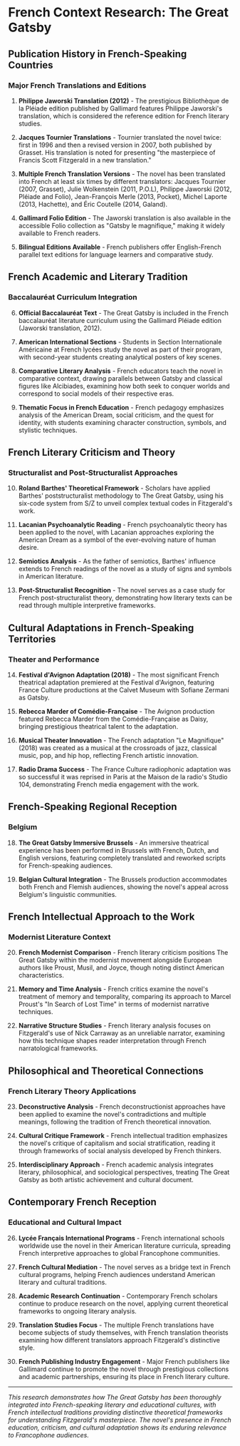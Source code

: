 # French Context Research: The Great Gatsby

## Publication History in French-Speaking Countries

### Major French Translations and Editions

1. **Philippe Jaworski Translation (2012)** - The prestigious Bibliothèque de la Pléiade edition published by Gallimard features Philippe Jaworski's translation, which is considered the reference edition for French literary studies.

2. **Jacques Tournier Translations** - Tournier translated the novel twice: first in 1996 and then a revised version in 2007, both published by Grasset. His translation is noted for presenting "the masterpiece of Francis Scott Fitzgerald in a new translation."

3. **Multiple French Translation Versions** - The novel has been translated into French at least six times by different translators: Jacques Tournier (2007, Grasset), Julie Wolkenstein (2011, P.O.L), Philippe Jaworski (2012, Pléiade and Folio), Jean-François Merle (2013, Pocket), Michel Laporte (2013, Hachette), and Éric Coutelle (2014, Galand).

4. **Gallimard Folio Edition** - The Jaworski translation is also available in the accessible Folio collection as "Gatsby le magnifique," making it widely available to French readers.

5. **Bilingual Editions Available** - French publishers offer English-French parallel text editions for language learners and comparative study.

## French Academic and Literary Tradition

### Baccalauréat Curriculum Integration

6. **Official Baccalauréat Text** - The Great Gatsby is included in the French baccalauréat literature curriculum using the Gallimard Pléiade edition (Jaworski translation, 2012).

7. **American International Sections** - Students in Section Internationale Américaine at French lycées study the novel as part of their program, with second-year students creating analytical posters of key scenes.

8. **Comparative Literary Analysis** - French educators teach the novel in comparative context, drawing parallels between Gatsby and classical figures like Alcibiades, examining how both seek to conquer worlds and correspond to social models of their respective eras.

9. **Thematic Focus in French Education** - French pedagogy emphasizes analysis of the American Dream, social criticism, and the quest for identity, with students examining character construction, symbols, and stylistic techniques.

## French Literary Criticism and Theory

### Structuralist and Post-Structuralist Approaches

10. **Roland Barthes' Theoretical Framework** - Scholars have applied Barthes' poststructuralist methodology to The Great Gatsby, using his six-code system from S/Z to unveil complex textual codes in Fitzgerald's work.

11. **Lacanian Psychoanalytic Reading** - French psychoanalytic theory has been applied to the novel, with Lacanian approaches exploring the American Dream as a symbol of the ever-evolving nature of human desire.

12. **Semiotics Analysis** - As the father of semiotics, Barthes' influence extends to French readings of the novel as a study of signs and symbols in American literature.

13. **Post-Structuralist Recognition** - The novel serves as a case study for French post-structuralist theory, demonstrating how literary texts can be read through multiple interpretive frameworks.

## Cultural Adaptations in French-Speaking Territories

### Theater and Performance

14. **Festival d'Avignon Adaptation (2018)** - The most significant French theatrical adaptation premiered at the Festival d'Avignon, featuring France Culture productions at the Calvet Museum with Sofiane Zermani as Gatsby.

15. **Rebecca Marder of Comédie-Française** - The Avignon production featured Rebecca Marder from the Comédie-Française as Daisy, bringing prestigious theatrical talent to the adaptation.

16. **Musical Theater Innovation** - The French adaptation "Le Magnifique" (2018) was created as a musical at the crossroads of jazz, classical music, pop, and hip hop, reflecting French artistic innovation.

17. **Radio Drama Success** - The France Culture radiophonic adaptation was so successful it was reprised in Paris at the Maison de la radio's Studio 104, demonstrating French media engagement with the work.

## French-Speaking Regional Reception

### Belgium

18. **The Great Gatsby Immersive Brussels** - An immersive theatrical experience has been performed in Brussels with French, Dutch, and English versions, featuring completely translated and reworked scripts for French-speaking audiences.

19. **Belgian Cultural Integration** - The Brussels production accommodates both French and Flemish audiences, showing the novel's appeal across Belgium's linguistic communities.

## French Intellectual Approach to the Work

### Modernist Literature Context

20. **French Modernist Comparison** - French literary criticism positions The Great Gatsby within the modernist movement alongside European authors like Proust, Musil, and Joyce, though noting distinct American characteristics.

21. **Memory and Time Analysis** - French critics examine the novel's treatment of memory and temporality, comparing its approach to Marcel Proust's "In Search of Lost Time" in terms of modernist narrative techniques.

22. **Narrative Structure Studies** - French literary analysis focuses on Fitzgerald's use of Nick Carraway as an unreliable narrator, examining how this technique shapes reader interpretation through French narratological frameworks.

## Philosophical and Theoretical Connections

### French Literary Theory Applications

23. **Deconstructive Analysis** - French deconstructionist approaches have been applied to examine the novel's contradictions and multiple meanings, following the tradition of French theoretical innovation.

24. **Cultural Critique Framework** - French intellectual tradition emphasizes the novel's critique of capitalism and social stratification, reading it through frameworks of social analysis developed by French thinkers.

25. **Interdisciplinary Approach** - French academic analysis integrates literary, philosophical, and sociological perspectives, treating The Great Gatsby as both artistic achievement and cultural document.

## Contemporary French Reception

### Educational and Cultural Impact

26. **Lycée Français International Programs** - French international schools worldwide use the novel in their American literature curricula, spreading French interpretive approaches to global Francophone communities.

27. **French Cultural Mediation** - The novel serves as a bridge text in French cultural programs, helping French audiences understand American literary and cultural traditions.

28. **Academic Research Continuation** - Contemporary French scholars continue to produce research on the novel, applying current theoretical frameworks to ongoing literary analysis.

29. **Translation Studies Focus** - The multiple French translations have become subjects of study themselves, with French translation theorists examining how different translators approach Fitzgerald's distinctive style.

30. **French Publishing Industry Engagement** - Major French publishers like Gallimard continue to promote the novel through prestigious collections and academic partnerships, ensuring its place in French literary culture.

---

*This research demonstrates how The Great Gatsby has been thoroughly integrated into French-speaking literary and educational cultures, with French intellectual traditions providing distinctive theoretical frameworks for understanding Fitzgerald's masterpiece. The novel's presence in French education, criticism, and cultural adaptation shows its enduring relevance to Francophone audiences.*